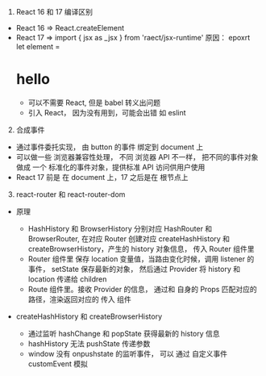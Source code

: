1. React 16 和 17 编译区别

- React 16 => React.createElement
- React 17 => import { jsx as \_jsx } from 'raect/jsx-runtime'
  原因： epoxrt let element = <h1> hello </h2>
  - 可以不需要 React, 但是 babel 转义出问题
  - 引入 React， 因为没有用到，可能会出错 如 eslint

2. 合成事件

- 通过事件委托实现， 由 button 的事件 绑定到 document 上
- 可以做一些 浏览器兼容性处理， 不同 浏览器 API 不一样， 把不同的事件对象做成 一个 标准化的事件对象，提供标准 API 访问供用户使用
- React 17 前是 在 document 上，17 之后是在 根节点上

3. react-router 和 react-router-dom

- 原理

  - HashHistory 和 BrowserHistory 分别对应 HashRouter 和 BrowserRouter, 在对应 Router 创建对应 createHashHistory 和 createBrowserHistory，产生的 history 对象信息， 传入 Router 组件里
  - Router 组件里 保存 location 变量值，当路由变化时候，调用 listener 的事件， setState 保存最新的对象， 然后通过 Provider 将 history 和 location 传递给 children
  - Route 组件里。接收 Provider 的信息， 通过和 自身的 Props 匹配对应的 路径，渲染返回对应的 传入 组件

- createHashHistory 和 createBrowserHistory

  - 通过监听 hashChange 和 popState 获得最新的 history 信息
  - hashHistory 无法 pushState 传递参数
  - window 没有 onpushstate 的监听事件， 可以 通过 自定义事件 customEvent 模拟
